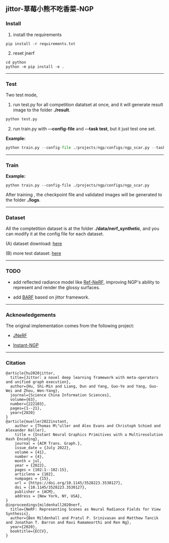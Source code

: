 ## jittor-草莓小熊不吃香菜-NGP



### Install

1. install the requirements

```shell
pip install -r requirements.txt
```

2. reset jnerf

```
cd python
python -m pip install -e .
```



------

### Test

Two test mode,

1. run test.py for all competition datatset at once, and it will generate result image to the folder **./result**. 

```python
python test.py
```



2. run train.py with **--config-file** and **--task test**, but it just test one set.

**Example:**

```python
python train.py --config-file ./projects/ngp/configs/ngp_scar.py --task test
```



------

### Train

**Example:**

```
python train.py --config-file ./projects/ngp/configs/ngp_scar.py
```

After training , the checkpoint file and validated images will be generated to the folder **./logs**.



------

### Dataset

All the comptetition dataset is at the folder **./data/nerf_synthetic**, and you can modify it at the config file for each dataset.

(A) dataset download: [here](https://cloud.tsinghua.edu.cn/f/63016014a4ad410997f5/?dl=1)

(B) more test dataset: [here](https://cloud.tsinghua.edu.cn/f/d998312699ca45068ab1/?dl=1)



------

### TODO

* add reflected radiance model like [Ref-NeRF](https://dorverbin.github.io/refnerf/), improving NGP's ability to represent and render the glossy surfaces.

* add [BARF](https://github.com/chenhsuanlin/bundle-adjusting-NeRF) based on jittor framework.



------

### Acknowledgements

The original implementation comes from the following project:

* [JNeRF](https://github.com/Jittor/JNeRF)

* [Instant-NGP](https://github.com/NVlabs/instant-ngp)

  

------

### Citation

```
@article{hu2020jittor,
  title={Jittor: a novel deep learning framework with meta-operators and unified graph execution},
  author={Hu, Shi-Min and Liang, Dun and Yang, Guo-Ye and Yang, Guo-Wei and Zhou, Wen-Yang},
  journal={Science China Information Sciences},
  volume={63},
  number={222103},
  pages={1--21},
  year={2020}
}
@article{mueller2022instant,
    author = {Thomas M\"uller and Alex Evans and Christoph Schied and Alexander Keller},
    title = {Instant Neural Graphics Primitives with a Multiresolution Hash Encoding},
    journal = {ACM Trans. Graph.},
    issue_date = {July 2022},
    volume = {41},
    number = {4},
    month = jul,
    year = {2022},
    pages = {102:1--102:15},
    articleno = {102},
    numpages = {15},
    url = {https://doi.org/10.1145/3528223.3530127},
    doi = {10.1145/3528223.3530127},
    publisher = {ACM},
    address = {New York, NY, USA},
}
@inproceedings{mildenhall2020nerf,
  title={NeRF: Representing Scenes as Neural Radiance Fields for View Synthesis},
  author={Ben Mildenhall and Pratul P. Srinivasan and Matthew Tancik and Jonathan T. Barron and Ravi Ramamoorthi and Ren Ng},
  year={2020},
  booktitle={ECCV},
}
```

